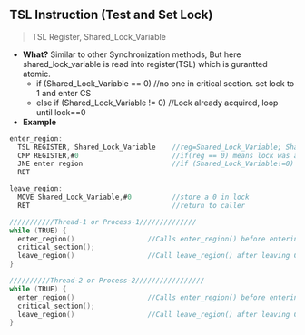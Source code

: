 ## TSL Instruction (Test and Set Lock)
> TSL Register, Shared_Lock_Variable

- **What?** Similar to other Synchronization methods, But here shared_lock_variable is read into register(TSL) which is gurantted atomic. 
  - if (Shared_Lock_Variable == 0)      //no one in critical section. set lock to 1 and enter CS
  - else if (Shared_Lock_Variable != 0) //Lock already acquired, loop until lock==0
- **Example**
```c
enter_region:
  TSL REGISTER, Shared_Lock_Variable    //reg=Shared_Lock_Variable; Shared_Lock_Variable=1  Read Shared_Lock_Variable and set to 1
  CMP REGISTER,#0                       //if(reg == 0) means lock was already acquired. Read old Shared_Lock_Variable value
  JNE enter region                      //if (Shared_Lock_Variable!=0) if it was not zero, lock was set, goto start of loop
  RET 

leave_region:
  MOVE Shared_Lock_Variable,#0          //store a 0 in lock
  RET                                   //return to caller

///////////Thread-1 or Process-1//////////////
while (TRUE) {
  enter_region()                  //Calls enter_region() before entering CS
  critical_section();
  leave_region()                  //Call leave_region() after leaving CS
}

//////////Thread-2 or Process-2/////////////////
while (TRUE) {
  enter_region()                  //Calls enter_region() before entering CS
  critical_section();
  leave_region()                  //Call leave_region() after leaving CS
}
```
